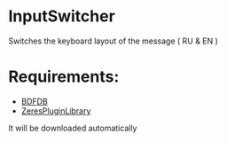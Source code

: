 # InputSwitcher
Switches the keyboard layout of the message ( RU & EN )
# Requirements: 
- [BDFDB](https://mwittrien.github.io/downloader/?library)
- [ZeresPluginLibrary](https://raw.githubusercontent.com/rauenzi/BDPluginLibrary/master/release/0PluginLibrary.plugin.js)


It will be downloaded automatically
